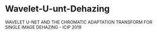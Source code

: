 # Wavelet-U-unt-Dehazing
WAVELET U-NET AND THE CHROMATIC ADAPTATION TRANSFORM FOR SINGLE IMAGE DEHAZING - ICIP 2019
